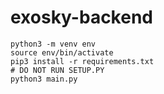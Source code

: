 # exosky-backend

```
python3 -m venv env
source env/bin/activate
pip3 install -r requirements.txt
# DO NOT RUN SETUP.PY
python3 main.py
```
